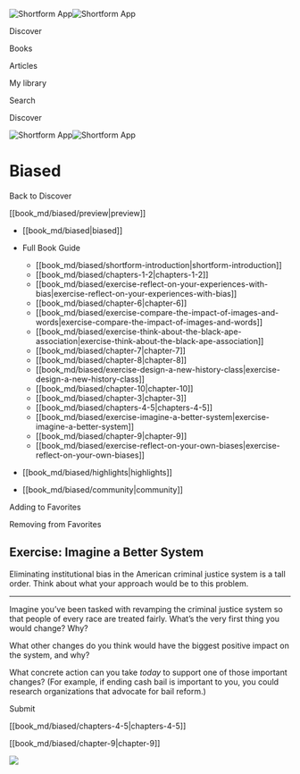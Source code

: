 ![Shortform App](/img/logo.36a2399e.svg)![Shortform App](/img/logo-dark.70c1b072.svg)

Discover

Books

Articles

My library

Search

Discover

![Shortform App](/img/logo.36a2399e.svg)![Shortform App](/img/logo-dark.70c1b072.svg)

# Biased

Back to Discover

[[book_md/biased/preview|preview]]

  * [[book_md/biased|biased]]
  * Full Book Guide

    * [[book_md/biased/shortform-introduction|shortform-introduction]]
    * [[book_md/biased/chapters-1-2|chapters-1-2]]
    * [[book_md/biased/exercise-reflect-on-your-experiences-with-bias|exercise-reflect-on-your-experiences-with-bias]]
    * [[book_md/biased/chapter-6|chapter-6]]
    * [[book_md/biased/exercise-compare-the-impact-of-images-and-words|exercise-compare-the-impact-of-images-and-words]]
    * [[book_md/biased/exercise-think-about-the-black-ape-association|exercise-think-about-the-black-ape-association]]
    * [[book_md/biased/chapter-7|chapter-7]]
    * [[book_md/biased/chapter-8|chapter-8]]
    * [[book_md/biased/exercise-design-a-new-history-class|exercise-design-a-new-history-class]]
    * [[book_md/biased/chapter-10|chapter-10]]
    * [[book_md/biased/chapter-3|chapter-3]]
    * [[book_md/biased/chapters-4-5|chapters-4-5]]
    * [[book_md/biased/exercise-imagine-a-better-system|exercise-imagine-a-better-system]]
    * [[book_md/biased/chapter-9|chapter-9]]
    * [[book_md/biased/exercise-reflect-on-your-own-biases|exercise-reflect-on-your-own-biases]]
  * [[book_md/biased/highlights|highlights]]
  * [[book_md/biased/community|community]]



Adding to Favorites 

Removing from Favorites 

## Exercise: Imagine a Better System

Eliminating institutional bias in the American criminal justice system is a tall order. Think about what your approach would be to this problem.

* * *

Imagine you’ve been tasked with revamping the criminal justice system so that people of every race are treated fairly. What’s the very first thing you would change? Why?

What other changes do you think would have the biggest positive impact on the system, and why?

What concrete action can you take _today_ to support one of those important changes? (For example, if ending cash bail is important to you, you could research organizations that advocate for bail reform.)

Submit 

[[book_md/biased/chapters-4-5|chapters-4-5]]

[[book_md/biased/chapter-9|chapter-9]]

![](https://bat.bing.com/action/0?ti=56018282&Ver=2&mid=1e1b3eab-6f45-4558-ba1a-aa421c4f0d61&sid=201ffde0635411ee902411d77b750559&vid=20202bf0635411ee9ac03f2e618b0b9f&vids=0&msclkid=N&pi=0&lg=en-US&sw=800&sh=600&sc=24&nwd=1&tl=Shortform%20%7C%20Book&p=https%3A%2F%2Fwww.shortform.com%2Fapp%2Fbook%2Fbiased%2Fexercise-imagine-a-better-system&r=&lt=368&evt=pageLoad&sv=1&rn=90320)
